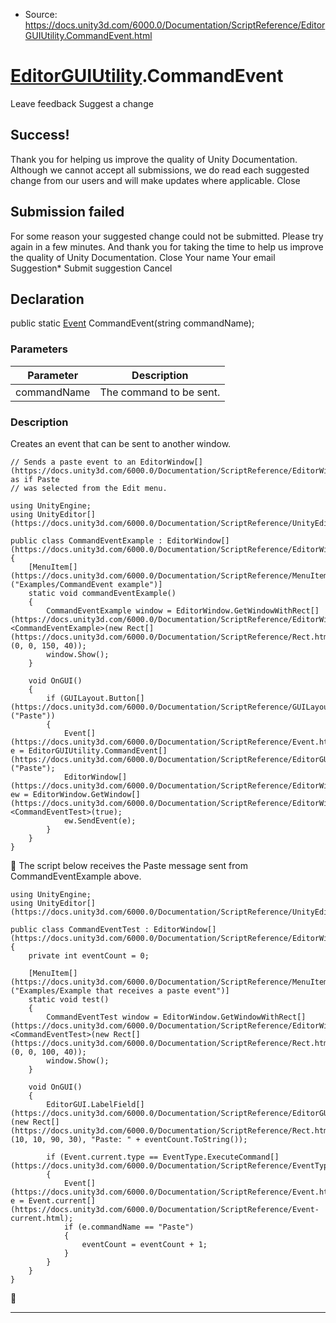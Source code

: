 * Source: https://docs.unity3d.com/6000.0/Documentation/ScriptReference/EditorGUIUtility.CommandEvent.html

#  [EditorGUIUtility](https://docs.unity3d.com/6000.0/Documentation/ScriptReference/EditorGUIUtility.html).CommandEvent
Leave feedback
Suggest a change
## Success!
Thank you for helping us improve the quality of Unity Documentation. Although we cannot accept all submissions, we do read each suggested change from our users and will make updates where applicable.
Close
## Submission failed
For some reason your suggested change could not be submitted. Please <a>try again</a> in a few minutes. And thank you for taking the time to help us improve the quality of Unity Documentation.
Close
Your name Your email Suggestion* Submit suggestion
Cancel
## Declaration
public static [Event](https://docs.unity3d.com/6000.0/Documentation/ScriptReference/Event.html) CommandEvent(string commandName); 
### Parameters
Parameter | Description  
---|---  
commandName | The command to be sent.  
### Description
Creates an event that can be sent to another window.
```
// Sends a paste event to an EditorWindow[](https://docs.unity3d.com/6000.0/Documentation/ScriptReference/EditorWindow.html), as if Paste
// was selected from the Edit menu.  
  
using UnityEngine;
using UnityEditor[](https://docs.unity3d.com/6000.0/Documentation/ScriptReference/UnityEditor.html);  
  
public class CommandEventExample : EditorWindow[](https://docs.unity3d.com/6000.0/Documentation/ScriptReference/EditorWindow.html)
{
    [MenuItem[](https://docs.unity3d.com/6000.0/Documentation/ScriptReference/MenuItem.html)("Examples/CommandEvent example")]
    static void commandEventExample()
    {
        CommandEventExample window = EditorWindow.GetWindowWithRect[](https://docs.unity3d.com/6000.0/Documentation/ScriptReference/EditorWindow.GetWindowWithRect.html)<CommandEventExample>(new Rect[](https://docs.unity3d.com/6000.0/Documentation/ScriptReference/Rect.html)(0, 0, 150, 40));
        window.Show();
    }  
  
    void OnGUI()
    {
        if (GUILayout.Button[](https://docs.unity3d.com/6000.0/Documentation/ScriptReference/GUILayout.Button.html)("Paste"))
        {
            Event[](https://docs.unity3d.com/6000.0/Documentation/ScriptReference/Event.html) e = EditorGUIUtility.CommandEvent[](https://docs.unity3d.com/6000.0/Documentation/ScriptReference/EditorGUIUtility.CommandEvent.html)("Paste");
            EditorWindow[](https://docs.unity3d.com/6000.0/Documentation/ScriptReference/EditorWindow.html) ew = EditorWindow.GetWindow[](https://docs.unity3d.com/6000.0/Documentation/ScriptReference/EditorWindow.GetWindow.html)<CommandEventTest>(true);
            ew.SendEvent(e);
        }
    }
}

```

The script below receives the Paste message sent from CommandEventExample above.
```
using UnityEngine;
using UnityEditor[](https://docs.unity3d.com/6000.0/Documentation/ScriptReference/UnityEditor.html);  
  
public class CommandEventTest : EditorWindow[](https://docs.unity3d.com/6000.0/Documentation/ScriptReference/EditorWindow.html)
{
    private int eventCount = 0;  
  
    [MenuItem[](https://docs.unity3d.com/6000.0/Documentation/ScriptReference/MenuItem.html)("Examples/Example that receives a paste event")]
    static void test()
    {
        CommandEventTest window = EditorWindow.GetWindowWithRect[](https://docs.unity3d.com/6000.0/Documentation/ScriptReference/EditorWindow.GetWindowWithRect.html)<CommandEventTest>(new Rect[](https://docs.unity3d.com/6000.0/Documentation/ScriptReference/Rect.html)(0, 0, 100, 40));
        window.Show();
    }  
  
    void OnGUI()
    {
        EditorGUI.LabelField[](https://docs.unity3d.com/6000.0/Documentation/ScriptReference/EditorGUI.LabelField.html)(new Rect[](https://docs.unity3d.com/6000.0/Documentation/ScriptReference/Rect.html)(10, 10, 90, 30), "Paste: " + eventCount.ToString());  
  
        if (Event.current.type == EventType.ExecuteCommand[](https://docs.unity3d.com/6000.0/Documentation/ScriptReference/EventType.ExecuteCommand.html))
        {
            Event[](https://docs.unity3d.com/6000.0/Documentation/ScriptReference/Event.html) e = Event.current[](https://docs.unity3d.com/6000.0/Documentation/ScriptReference/Event-current.html);
            if (e.commandName == "Paste")
            {
                eventCount = eventCount + 1;
            }
        }
    }
}

```

* * *
